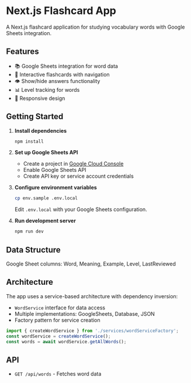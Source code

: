 # Next.js Flashcard App

A Next.js flashcard application for studying vocabulary words with Google Sheets integration.

## Features

- 📚 Google Sheets integration for word data
- 🎴 Interactive flashcards with navigation
- 👁️ Show/hide answers functionality
- 📊 Level tracking for words
- 📱 Responsive design

## Getting Started

1. **Install dependencies**
   ```bash
   npm install
   ```

2. **Set up Google Sheets API**
   - Create a project in [Google Cloud Console](https://console.cloud.google.com/)
   - Enable Google Sheets API
   - Create API key or service account credentials

3. **Configure environment variables**
   ```bash
   cp env.sample .env.local
   ```
   Edit `.env.local` with your Google Sheets configuration.

4. **Run development server**
   ```bash
   npm run dev
   ```

## Data Structure

Google Sheet columns: Word, Meaning, Example, Level, LastReviewed

## Architecture

The app uses a service-based architecture with dependency inversion:

- `WordService` interface for data access
- Multiple implementations: GoogleSheets, Database, JSON
- Factory pattern for service creation

```typescript
import { createWordService } from './services/wordServiceFactory';
const wordService = createWordService();
const words = await wordService.getAllWords();
```

## API

- `GET /api/words` - Fetches word data

